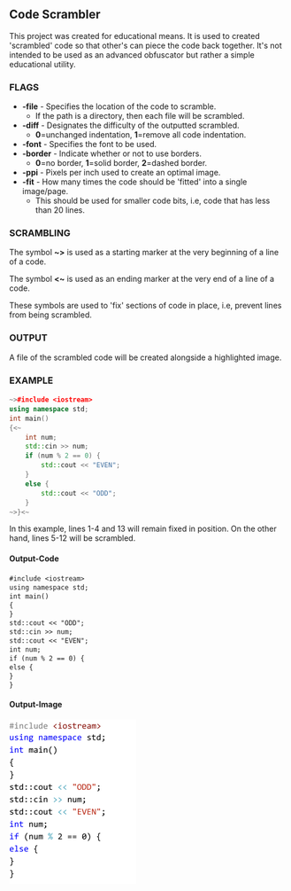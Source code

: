 ## Code Scrambler
This project was created for educational means. It is used to created 'scrambled' code so that other's can piece the code back together. It's not intended to be used as an advanced obfuscator but rather a simple educational utility.

### FLAGS
* **-file** - Specifies the location of the code to scramble.
  * If the path is a directory, then each file will be scrambled.
* **-diff** - Designates the difficulty of the outputted scrambled.
  * **0**=unchanged indentation, **1**=remove all code indentation.
* **-font** - Specifies the font to be used.
* **-border** - Indicate whether or not to use borders.
  * **0**=no border, **1**=solid border, **2**=dashed border.
* **-ppi** - Pixels per inch used to create an optimal image.
* **-fit** - How many times the code should be 'fitted' into a single image/page.
  * This should be used for smaller code bits, i.e, code that has less than 20 lines.


### SCRAMBLING
The symbol **~>** is used as a starting marker at the very beginning of a line of a code.

The symbol **<~** is used as an ending marker at the very end of a line of a code.

These symbols are used to 'fix' sections of code in place, i.e, prevent lines from being scrambled.

### OUTPUT
A file of the scrambled code will be created alongside a highlighted image.

### EXAMPLE
```c++
~>#include <iostream>
using namespace std;
int main()
{<~
	int num;
	std::cin >> num;
	if (num % 2 == 0) {
		std::cout << "EVEN";
	}
	else {
		std::cout << "ODD";
	}
~>}<~
```
In this example, lines 1-4 and 13 will remain fixed in position. On the other hand, lines 5-12 will be scrambled.
#### Output-Code
```
#include <iostream>
using namespace std;
int main()
{
}
std::cout << "ODD";
std::cin >> num;
std::cout << "EVEN";
int num;
if (num % 2 == 0) {
else {
}
}
```
#### Output-Image
![Even Odd Image](media/image_even_odd.png)
